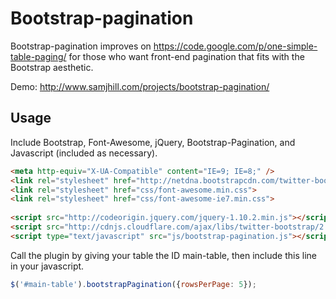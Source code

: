 Bootstrap-pagination
====================
Bootstrap-pagination improves on https://code.google.com/p/one-simple-table-paging/ for those who want front-end pagination that fits with the Bootstrap aesthetic.

Demo: http://www.samjhill.com/projects/bootstrap-pagination/

Usage
-----
Include Bootstrap, Font-Awesome, jQuery, Bootstrap-Pagination, and Javascript (included as necessary).

``` html
<meta http-equiv="X-UA-Compatible" content="IE=9; IE=8;" />
<link rel="stylesheet" href="http://netdna.bootstrapcdn.com/twitter-bootstrap/2.3.2/css/bootstrap-combined.min.css">
<link rel="stylesheet" href="css/font-awesome.min.css">
<link rel="stylesheet" href="css/font-awesome-ie7.min.css">
    
<script src="http://codeorigin.jquery.com/jquery-1.10.2.min.js"></script>
<script src="http://cdnjs.cloudflare.com/ajax/libs/twitter-bootstrap/2.3.1/js/bootstrap.min.js"></script>
<script type="text/javascript" src="js/bootstrap-pagination.js"></script>
```

Call the plugin by giving your table the ID main-table, then include this line in your javascript.
``` javascript
$('#main-table').bootstrapPagination({rowsPerPage: 5});
```
